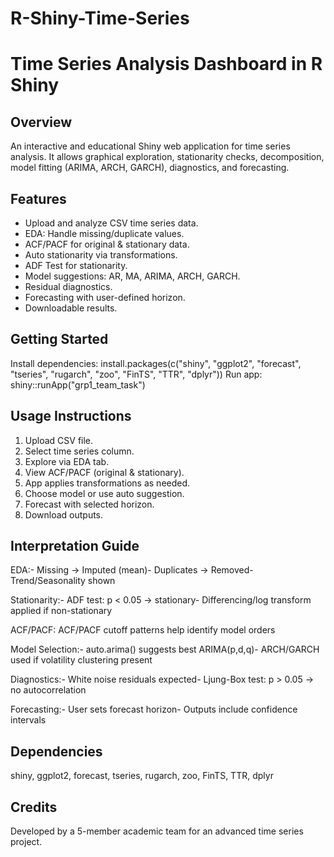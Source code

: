# R-Shiny-Time-Series
Time Series Analysis Dashboard in R Shiny
 =========================================
 
 Overview
 -------
 An interactive and educational Shiny web application for time series analysis. It allows graphical
 exploration, stationarity checks, decomposition, model fitting (ARIMA, ARCH, GARCH), diagnostics,
 and forecasting.
 
 Features
 --------- 
 - Upload and analyze CSV time series data.
 - EDA: Handle missing/duplicate values.
 - ACF/PACF for original & stationary data.
 - Auto stationarity via transformations.
 - ADF Test for stationarity.
 - Model suggestions: AR, MA, ARIMA, ARCH, GARCH.
 - Residual diagnostics.
 - Forecasting with user-defined horizon.
 - Downloadable results.
 
 Getting Started
 --------------
 Install dependencies:
 install.packages(c("shiny", "ggplot2", "forecast", "tseries", "rugarch", "zoo", "FinTS", "TTR", "dplyr"))
 Run app:
 shiny::runApp("grp1_team_task")
 
 Usage Instructions
 -----------------
1. Upload CSV file.
2. Select time series column.
3. Explore via EDA tab.
4. View ACF/PACF (original & stationary).
5. App applies transformations as needed.
6. Choose model or use auto suggestion.
7. Forecast with selected horizon.
8. Download outputs.
 
 Interpretation Guide
 -------------------
 EDA:- 
 Missing -> Imputed (mean)- Duplicates -> Removed- Trend/Seasonality shown
 
 Stationarity:- 
 ADF test: p < 0.05 -> stationary- Differencing/log transform applied if non-stationary
 
 ACF/PACF:
 ACF/PACF cutoff patterns help identify model orders

 Model Selection:- 
 auto.arima() suggests best ARIMA(p,d,q)- ARCH/GARCH used if volatility clustering present
 
 Diagnostics:- 
 White noise residuals expected- Ljung-Box test: p > 0.05 -> no autocorrelation
 
 Forecasting:- 
 User sets forecast horizon- Outputs include confidence intervals
 
 Dependencies
 ------------- 
 shiny, ggplot2, forecast, tseries, rugarch, zoo, FinTS, TTR, dplyr
 
 Credits
 ------
 Developed by a 5-member academic team for an advanced time series project.
